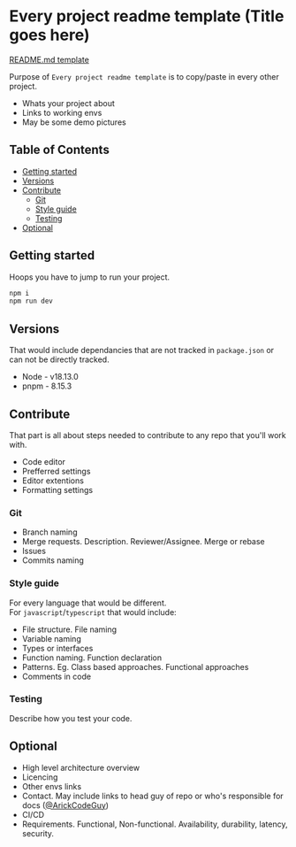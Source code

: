 # Every project readme template (Title goes here)

[README.md template](https://github.com/ArickCodeGuy/readme-template)

Purpose of `Every project readme template` is to copy/paste in every other project.

- Whats your project about
- Links to working envs
- May be some demo pictures

## Table of Contents

- [Getting started](#getting-started)
- [Versions](#versions)
- [Contribute](#contribute)
  - [Git](#git)
  - [Style guide](#style-guide)
  - [Testing](#testing)
- [Optional](#optional)

## Getting started

Hoops you have to jump to run your project.

```cmd
npm i
npm run dev
```

## Versions

That would include dependancies that are not tracked in `package.json` or can not be directly tracked.

- Node - v18.13.0
- pnpm - 8.15.3

## Contribute

That part is all about steps needed to contribute to any repo that you'll work with.

- Code editor
- Prefferred settings
- Editor extentions
- Formatting settings

### Git

- Branch naming
- Merge requests. Description. Reviewer/Assignee. Merge or rebase
- Issues
- Commits naming

### Style guide

For every language that would be different.  
For `javascript`/`typescript` that would include:

- File structure. File naming
- Variable naming
- Types or interfaces
- Function naming. Function declaration
- Patterns. Eg. Class based approaches. Functional approaches
- Comments in code

### Testing

Describe how you test your code.

## Optional

- High level architecture overview
- Licencing
- Other envs links
- Contact. May include links to head guy of repo or who's responsible for docs ([@ArickCodeGuy](https://github.com/ArickCodeGuy))
- CI/CD
- Requirements. Functional, Non-functional. Availability, durability, latency, security.

